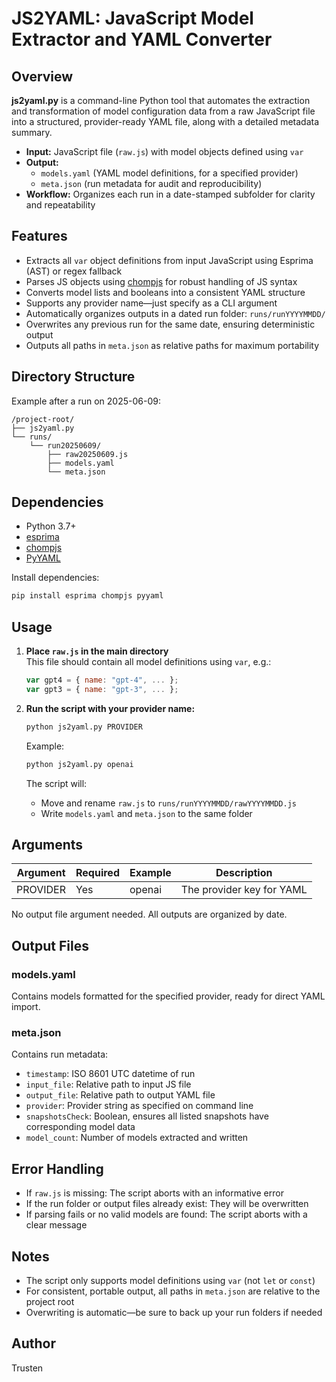# JS2YAML: JavaScript Model Extractor and YAML Converter

## Overview

**js2yaml.py** is a command-line Python tool that automates the extraction and transformation of model configuration data from a raw JavaScript file into a structured, provider-ready YAML file, along with a detailed metadata summary.

- **Input:** JavaScript file (`raw.js`) with model objects defined using `var`
- **Output:**
  - `models.yaml` (YAML model definitions, for a specified provider)
  - `meta.json` (run metadata for audit and reproducibility)
- **Workflow:** Organizes each run in a date-stamped subfolder for clarity and repeatability

## Features

- Extracts all `var` object definitions from input JavaScript using Esprima (AST) or regex fallback
- Parses JS objects using [chompjs](https://github.com/Nv7-GitHub/chompjs) for robust handling of JS syntax
- Converts model lists and booleans into a consistent YAML structure
- Supports any provider name—just specify as a CLI argument
- Automatically organizes outputs in a dated run folder: `runs/runYYYYMMDD/`
- Overwrites any previous run for the same date, ensuring deterministic output
- Outputs all paths in `meta.json` as relative paths for maximum portability

## Directory Structure

Example after a run on 2025-06-09:

```
/project-root/
├── js2yaml.py
└── runs/
    └── run20250609/
        ├── raw20250609.js
        ├── models.yaml
        └── meta.json
```

## Dependencies

- Python 3.7+
- [esprima](https://pypi.org/project/esprima/)
- [chompjs](https://pypi.org/project/chompjs/)
- [PyYAML](https://pypi.org/project/PyYAML/)

Install dependencies:
```sh
pip install esprima chompjs pyyaml
```

## Usage

1. **Place `raw.js` in the main directory**  
   This file should contain all model definitions using `var`, e.g.:
   ```js
   var gpt4 = { name: "gpt-4", ... };
   var gpt3 = { name: "gpt-3", ... };
   ```

2. **Run the script with your provider name:**
   ```sh
   python js2yaml.py PROVIDER
   ```
   Example:
   ```sh
   python js2yaml.py openai
   ```

   The script will:
   - Move and rename `raw.js` to `runs/runYYYYMMDD/rawYYYYMMDD.js`
   - Write `models.yaml` and `meta.json` to the same folder

## Arguments

| Argument  | Required | Example | Description |
|-----------|----------|---------|-------------|
| PROVIDER  | Yes      | openai  | The provider key for YAML |

No output file argument needed. All outputs are organized by date.

## Output Files

### models.yaml
Contains models formatted for the specified provider, ready for direct YAML import.

### meta.json
Contains run metadata:
- `timestamp`: ISO 8601 UTC datetime of run
- `input_file`: Relative path to input JS file
- `output_file`: Relative path to output YAML file
- `provider`: Provider string as specified on command line
- `snapshotsCheck`: Boolean, ensures all listed snapshots have corresponding model data
- `model_count`: Number of models extracted and written

## Error Handling

- If `raw.js` is missing: The script aborts with an informative error
- If the run folder or output files already exist: They will be overwritten
- If parsing fails or no valid models are found: The script aborts with a clear message

## Notes

- The script only supports model definitions using `var` (not `let` or `const`)
- For consistent, portable output, all paths in `meta.json` are relative to the project root
- Overwriting is automatic—be sure to back up your run folders if needed

## Author

Trusten